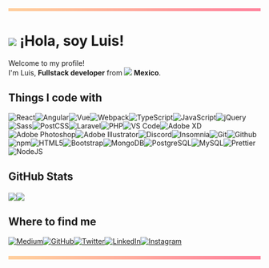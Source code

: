 <img src="assets/divider.png"/>
<h1><img width="30" src="https://emojis.slackmojis.com/emojis/images/1536350972/4592/blob-wink.gif"/> ¡Hola, soy Luis!</h1>
<p>Welcome to my profile!<br/>I'm Luis,  <b>Fullstack developer</b> from <img width="13" src="https://image.flaticon.com/icons/svg/299/299433.svg"/><b> Mexico</b>.</p>
<h2>Things I code with</h2>
<p><img alt="React" src="https://img.shields.io/badge/-React-46a2f1?style=flat-square&logo=react&logoColor=white"/><img alt="Angular" src="https://img.shields.io/badge/-Angular-46a2f1?style=flat-square&logo=angular&logoColor=white"/><img alt="Vue" src="https://img.shields.io/badge/-Vue-4493e5?style=flat-square&logo=vue.js&logoColor=white"/><img alt="Webpack" src="https://img.shields.io/badge/-Webpack-4183d9?style=flat-square&logo=webpack&logoColor=white"/><img alt="TypeScript" src="https://img.shields.io/badge/-TypeScript-3f74cc?style=flat-square&logo=typescript&logoColor=white"/><img alt="JavaScript" src="https://img.shields.io/badge/-JavaScript-3c64c0?style=flat-square&logo=javascript&logoColor=white"/><img alt="jQuery" src="https://img.shields.io/badge/-jQuery-3a55b4?style=flat-square&logo=jquery&logoColor=white"/><img alt="Sass" src="https://img.shields.io/badge/-Sass-3745a8?style=flat-square&logo=sass&logoColor=white"/><img alt="PostCSS" src="https://img.shields.io/badge/-PostCSS-35369b?style=flat-square&logo=postcss&logoColor=white"/><img alt="Laravel" src="https://img.shields.io/badge/-Laravel-33268f?style=flat-square&logo=laravel&logoColor=white"/><img alt="PHP" src="https://img.shields.io/badge/-PHP-381b84?style=flat-square&logo=php&logoColor=white"/><img alt="VS Code" src="https://img.shields.io/badge/-VS Code-4b187a?style=flat-square&logo=vs-code&logoColor=white"/><img alt="Adobe XD" src="https://img.shields.io/badge/-Adobe XD-5f1470?style=flat-square&logo=adobe-xd&logoColor=white"/><img alt="Adobe Photoshop" src="https://img.shields.io/badge/-Adobe Photoshop-731166?style=flat-square&logo=adobe-photoshop&logoColor=white"/><img alt="Adobe Illustrator" src="https://img.shields.io/badge/-Adobe Illustrator-870e5c?style=flat-square&logo=adobe-illustrator&logoColor=white"/><img alt="Discord" src="https://img.shields.io/badge/-Discord-9b0b52?style=flat-square&logo=discord&logoColor=white"/><img alt="Insomnia" src="https://img.shields.io/badge/-Insomnia-af0848?style=flat-square&logo=insomnia&logoColor=white"/><img alt="Git" src="https://img.shields.io/badge/-Git-c3043e?style=flat-square&logo=git&logoColor=white"/><img alt="Github" src="https://img.shields.io/badge/-Github-d60134?style=flat-square&logo=github&logoColor=white"/><img alt="npm" src="https://img.shields.io/badge/-npm-d10a32?style=flat-square&logo=npm&logoColor=white"/><img alt="HTML5" src="https://img.shields.io/badge/-HTML5-bf1a33?style=flat-square&logo=html5&logoColor=white"/><img alt="Bootstrap" src="https://img.shields.io/badge/-Bootstrap-ae2935?style=flat-square&logo=bootstrap&logoColor=white"/><img alt="MongoDB" src="https://img.shields.io/badge/-MongoDB-9c3836?style=flat-square&logo=mongodb&logoColor=white"/><img alt="PostgreSQL" src="https://img.shields.io/badge/-PostgreSQL-8a4837?style=flat-square&logo=postgresql&logoColor=white"/><img alt="MySQL" src="https://img.shields.io/badge/-MySQL-785739?style=flat-square&logo=mysql&logoColor=white"/><img alt="Prettier" src="https://img.shields.io/badge/-Prettier-67663a?style=flat-square&logo=prettier&logoColor=white"/><img alt="NodeJS" src="https://img.shields.io/badge/-NodeJS-55763c?style=flat-square&logo=Node.js&logoColor=white"/>
</p>
<h2>GitHub Stats</h2><a href="https://github.com/luuis/luuis"><img align="center" src="https://github-readme-stats.vercel.app/api/top-langs/?username=luuis&amp;title_color=181636&amp;text_color=181636&amp;icon_color=e7bd88&amp;bg_color=ffffff"/></a><a href="https://github.com/luuis/luuis"><img align="center" src="https://github-readme-stats.vercel.app/api?username=luuis&amp;show_icons=true&amp;line_height=27&amp;count_private=true&amp;title_color=181636&amp;text_color=181636&amp;icon_color=e7bd88&amp;bg_color=ffffff"/></a>
<h2>Where to find me</h2>
<p><a href="https://medium.com/@luuis" target="_blank"><img alt="Medium" src="https://img.shields.io/badge/Medium-%2312100E.svg?&style=for-the-badge&logo=Medium&logoColor=white"/></a><a href="https://github.com/luuis" target="_blank"><img alt="GitHub" src="https://img.shields.io/badge/GitHub-%2312100E.svg?&style=for-the-badge&logo=GitHub&logoColor=white"/></a><a href="https://twitter.com/ImLuuisE" target="_blank"><img alt="Twitter" src="https://img.shields.io/badge/Twitter-%231DA1F2.svg?&style=for-the-badge&logo=Twitter&logoColor=white"/></a><a href="https://www.linkedin.com/in/luuis" target="_blank"><img alt="LinkedIn" src="https://img.shields.io/badge/LinkedIn-%230077B5.svg?&style=for-the-badge&logo=LinkedIn&logoColor=white"/></a><a href="https://www.instagram.com/luuis.e" target="_blank"><img alt="Instagram" src="https://img.shields.io/badge/Instagram-%23E4405F.svg?&style=for-the-badge&logo=Instagram&logoColor=white"/></a>
</p><img src="assets/divider.png"/>